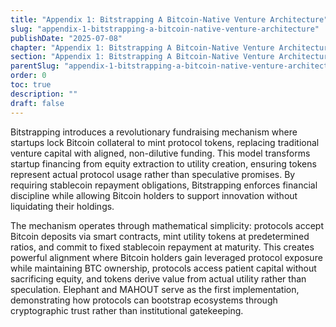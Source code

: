 ```yaml
---
title: "Appendix 1: Bitstrapping A Bitcoin-Native Venture Architecture"
slug: "appendix-1-bitstrapping-a-bitcoin-native-venture-architecture"
publishDate: "2025-07-08"
chapter: "Appendix 1: Bitstrapping A Bitcoin-Native Venture Architecture"
section: "Appendix 1: Bitstrapping A Bitcoin-Native Venture Architecture"
parentSlug: "appendix-1-bitstrapping-a-bitcoin-native-venture-architecture"
order: 0
toc: true
description: ""
draft: false
---
```


Bitstrapping introduces a revolutionary fundraising mechanism where startups lock Bitcoin collateral to mint protocol tokens, replacing traditional venture capital with aligned, non-dilutive funding. This model transforms startup financing from equity extraction to utility creation, ensuring tokens represent actual protocol usage rather than speculative promises. By requiring stablecoin repayment obligations, Bitstrapping enforces financial discipline while allowing Bitcoin holders to support innovation without liquidating their holdings.

The mechanism operates through mathematical simplicity: protocols accept Bitcoin deposits via smart contracts, mint utility tokens at predetermined ratios, and commit to fixed stablecoin repayment at maturity. This creates powerful alignment where Bitcoin holders gain leveraged protocol exposure while maintaining BTC ownership, protocols access patient capital without sacrificing equity, and tokens derive value from actual utility rather than speculation. Elephant and MAHOUT serve as the first implementation, demonstrating how protocols can bootstrap ecosystems through cryptographic trust rather than institutional gatekeeping.
